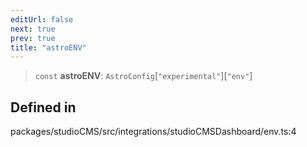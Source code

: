 ```yaml
---
editUrl: false
next: true
prev: true
title: "astroENV"
---
```


> `const` **astroENV**: `AstroConfig`\[`"experimental"`\]\[`"env"`\]

## Defined in

packages/studioCMS/src/integrations/studioCMSDashboard/env.ts:4
